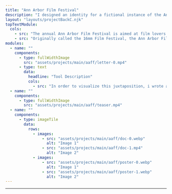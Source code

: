 ```yaml
---
title: "Ann Arbor Film Festival"
description: "I designed an identity for a fictional instance of the Ann Arbor Film Festival. The final system consists of a custom typeface generator, teaser trailer, poster series, kinetic digital banner for projections, and static banner."
layout: "layouts/projectBackC.njk"
topTextModule:
  cols:
    - src: "The annual Ann Arbor Film Festival is aimed at film lovers both local and global who want an alternative to traditional entertainment"
    - src: "Originally called the 16mm Film Festival, the Ann Arbor Film Festival has deep roots in experimental film making. This 2021 identity explores the relationship between film’s origins as a physical medium and its modern digital format."
modules:
  - name: ""
    components:
      - type: fullWidthImage
        src: "assets/projects/main/aaff/letter-0.mp4"
      - type: text
        data:
          headline: "Tool Description"
          cols:
            - src: "In order to visualize this juxtaposition, i wrote a tool in JavaScript using the p5.js library. this program generates typography with individual frames sourced from classic 16mm and indie films."
  - name: ""
    components:
      - type: fullWidthImage
        src: "assets/projects/main/aaff/teaser.mp4"
  - name: ""
    components:
      - type: imageTile
        data:
          rows:
            - images:
                - src: "assets/projects/main/aaff/doc-0.webp"
                  alt: "Image 1"
                - src: "assets/projects/main/aaff/doc-1.mp4"
                  alt: "Image 2"
            - images:
                - src: "assets/projects/main/aaff/poster-0.webp"
                  alt: "Image 1"
                - src: "assets/projects/main/aaff/poster-1.webp"
                  alt: "Image 2"
---
```


---
